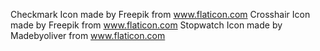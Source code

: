  Checkmark Icon made by Freepik from www.flaticon.com
 Crosshair Icon made by Freepik from www.flaticon.com
 Stopwatch Icon made by Madebyoliver from www.flaticon.com
